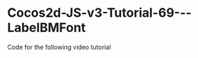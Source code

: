 Cocos2d-JS-v3-Tutorial-69---LabelBMFont
=======================================

Code for the following video tutorial 
